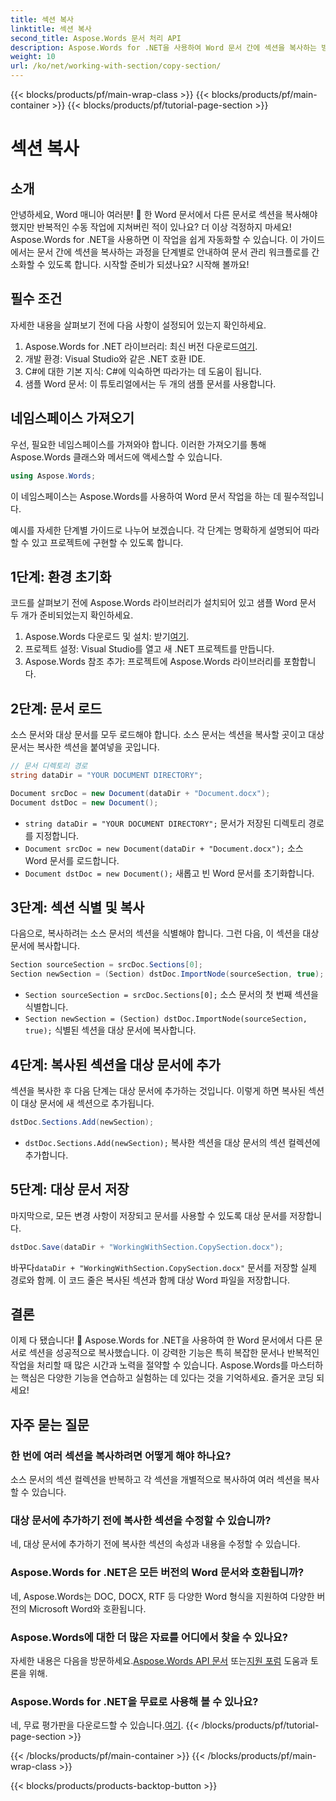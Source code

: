 ```yaml
---
title: 섹션 복사
linktitle: 섹션 복사
second_title: Aspose.Words 문서 처리 API
description: Aspose.Words for .NET을 사용하여 Word 문서 간에 섹션을 복사하는 방법을 알아보세요. 이 가이드는 효율적인 문서 관리를 위한 단계별 지침을 다룹니다.
weight: 10
url: /ko/net/working-with-section/copy-section/
---
```


{{< blocks/products/pf/main-wrap-class >}}
{{< blocks/products/pf/main-container >}}
{{< blocks/products/pf/tutorial-page-section >}}

# 섹션 복사


## 소개

안녕하세요, Word 매니아 여러분! 📄 한 Word 문서에서 다른 문서로 섹션을 복사해야 했지만 반복적인 수동 작업에 지쳐버린 적이 있나요? 더 이상 걱정하지 마세요! Aspose.Words for .NET을 사용하면 이 작업을 쉽게 자동화할 수 있습니다. 이 가이드에서는 문서 간에 섹션을 복사하는 과정을 단계별로 안내하여 문서 관리 워크플로를 간소화할 수 있도록 합니다. 시작할 준비가 되셨나요? 시작해 볼까요!

## 필수 조건

자세한 내용을 살펴보기 전에 다음 사항이 설정되어 있는지 확인하세요.

1.  Aspose.Words for .NET 라이브러리: 최신 버전 다운로드[여기](https://releases.aspose.com/words/net/).
2. 개발 환경: Visual Studio와 같은 .NET 호환 IDE.
3. C#에 대한 기본 지식: C#에 익숙하면 따라가는 데 도움이 됩니다.
4. 샘플 Word 문서: 이 튜토리얼에서는 두 개의 샘플 문서를 사용합니다.

## 네임스페이스 가져오기

우선, 필요한 네임스페이스를 가져와야 합니다. 이러한 가져오기를 통해 Aspose.Words 클래스와 메서드에 액세스할 수 있습니다.

```csharp
using Aspose.Words;
```

이 네임스페이스는 Aspose.Words를 사용하여 Word 문서 작업을 하는 데 필수적입니다.

예시를 자세한 단계별 가이드로 나누어 보겠습니다. 각 단계는 명확하게 설명되어 따라할 수 있고 프로젝트에 구현할 수 있도록 합니다.

## 1단계: 환경 초기화

코드를 살펴보기 전에 Aspose.Words 라이브러리가 설치되어 있고 샘플 Word 문서 두 개가 준비되었는지 확인하세요.

1.  Aspose.Words 다운로드 및 설치: 받기[여기](https://releases.aspose.com/words/net/).
2. 프로젝트 설정: Visual Studio를 열고 새 .NET 프로젝트를 만듭니다.
3. Aspose.Words 참조 추가: 프로젝트에 Aspose.Words 라이브러리를 포함합니다.

## 2단계: 문서 로드

소스 문서와 대상 문서를 모두 로드해야 합니다. 소스 문서는 섹션을 복사할 곳이고 대상 문서는 복사한 섹션을 붙여넣을 곳입니다.

```csharp
// 문서 디렉토리 경로
string dataDir = "YOUR DOCUMENT DIRECTORY";

Document srcDoc = new Document(dataDir + "Document.docx");
Document dstDoc = new Document();
```

- `string dataDir = "YOUR DOCUMENT DIRECTORY";` 문서가 저장된 디렉토리 경로를 지정합니다.
- `Document srcDoc = new Document(dataDir + "Document.docx");` 소스 Word 문서를 로드합니다.
- `Document dstDoc = new Document();` 새롭고 빈 Word 문서를 초기화합니다.

## 3단계: 섹션 식별 및 복사

다음으로, 복사하려는 소스 문서의 섹션을 식별해야 합니다. 그런 다음, 이 섹션을 대상 문서에 복사합니다.

```csharp
Section sourceSection = srcDoc.Sections[0];
Section newSection = (Section) dstDoc.ImportNode(sourceSection, true);
```

- `Section sourceSection = srcDoc.Sections[0];` 소스 문서의 첫 번째 섹션을 식별합니다.
- `Section newSection = (Section) dstDoc.ImportNode(sourceSection, true);` 식별된 섹션을 대상 문서에 복사합니다.

## 4단계: 복사된 섹션을 대상 문서에 추가

섹션을 복사한 후 다음 단계는 대상 문서에 추가하는 것입니다. 이렇게 하면 복사된 섹션이 대상 문서에 새 섹션으로 추가됩니다.

```csharp
dstDoc.Sections.Add(newSection);
```

- `dstDoc.Sections.Add(newSection);` 복사한 섹션을 대상 문서의 섹션 컬렉션에 추가합니다.

## 5단계: 대상 문서 저장

마지막으로, 모든 변경 사항이 저장되고 문서를 사용할 수 있도록 대상 문서를 저장합니다.

```csharp
dstDoc.Save(dataDir + "WorkingWithSection.CopySection.docx");
```

 바꾸다`dataDir + "WorkingWithSection.CopySection.docx"` 문서를 저장할 실제 경로와 함께. 이 코드 줄은 복사된 섹션과 함께 대상 Word 파일을 저장합니다.

## 결론

이제 다 됐습니다! 🎉 Aspose.Words for .NET을 사용하여 한 Word 문서에서 다른 문서로 섹션을 성공적으로 복사했습니다. 이 강력한 기능은 특히 복잡한 문서나 반복적인 작업을 처리할 때 많은 시간과 노력을 절약할 수 있습니다. Aspose.Words를 마스터하는 핵심은 다양한 기능을 연습하고 실험하는 데 있다는 것을 기억하세요. 즐거운 코딩 되세요!

## 자주 묻는 질문

### 한 번에 여러 섹션을 복사하려면 어떻게 해야 하나요?

소스 문서의 섹션 컬렉션을 반복하고 각 섹션을 개별적으로 복사하여 여러 섹션을 복사할 수 있습니다.

### 대상 문서에 추가하기 전에 복사한 섹션을 수정할 수 있습니까?

네, 대상 문서에 추가하기 전에 복사한 섹션의 속성과 내용을 수정할 수 있습니다.

### Aspose.Words for .NET은 모든 버전의 Word 문서와 호환됩니까?

네, Aspose.Words는 DOC, DOCX, RTF 등 다양한 Word 형식을 지원하여 다양한 버전의 Microsoft Word와 호환됩니다.

### Aspose.Words에 대한 더 많은 자료를 어디에서 찾을 수 있나요?

 자세한 내용은 다음을 방문하세요.[Aspose.Words API 문서](https://reference.aspose.com/words/net/) 또는[지원 포럼](https://forum.aspose.com/c/words/8) 도움과 토론을 위해.

### Aspose.Words for .NET을 무료로 사용해 볼 수 있나요?

 네, 무료 평가판을 다운로드할 수 있습니다.[여기](https://releases.aspose.com/).
{{< /blocks/products/pf/tutorial-page-section >}}

{{< /blocks/products/pf/main-container >}}
{{< /blocks/products/pf/main-wrap-class >}}

{{< blocks/products/products-backtop-button >}}
